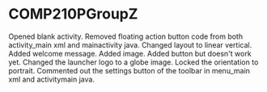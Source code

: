 # COMP210PGroupZ
Opened blank activity.
Removed floating action button code from both activity_main xml and mainactivity java.
Changed layout to linear vertical.
Added welcome message.
Added image.
Added button but doesn't work yet.
Changed the launcher logo to a globe image.
Locked the orientation to portrait.
Commented out the settings button of the toolbar in menu_main xml and activitymain java.
